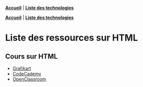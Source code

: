 **[Accueil](../README.md)** | **[Liste des technologies](../cahier.md)**

**[Accueil](../README.md)** | **[Liste des technologies](../cahier.md)**

# Liste des ressources sur HTML 

## Cours sur HTML

* [Grafikart](https://www.grafikart.fr/formations/html)
* [CodeCademy](https://www.codecademy.com/learn/learn-html)
* [OpenClassroom](https://openclassrooms.com/fr/courses/4810241-utilisez-html5-pour-linterface-utilisateur)

